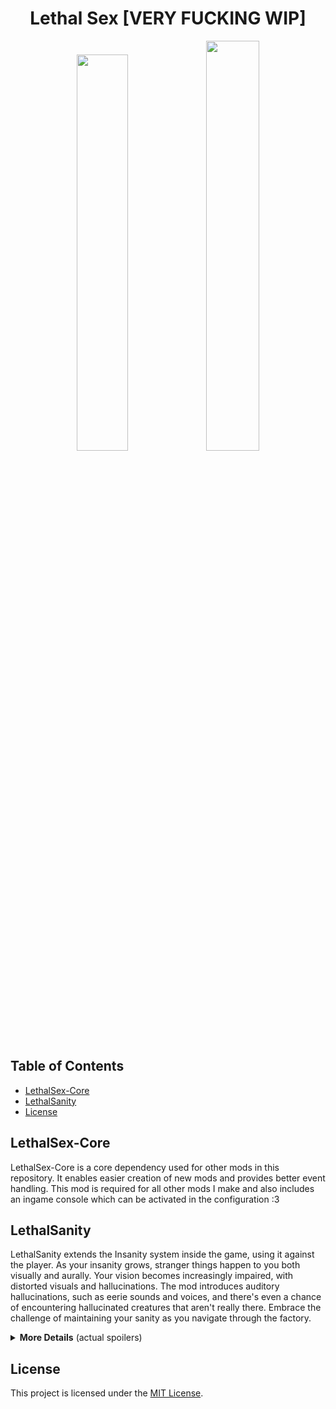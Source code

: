 <div align="center">

# Lethal Sex [VERY FUCKING WIP]

<img src="https://github.com/IgnoredSoul/LethalSex/assets/61690983/f5beeeb1-cd97-40b9-a2be-c36ed468c2ee" width=40.3%/>
<img src="https://github.com/IgnoredSoul/LethalSex/assets/61690983/a3ca1827-391e-4cf3-a7f7-a49a5fc3a2ab" width=41%/>

</div>

## Table of Contents

- [LethalSex-Core](#lethalsex-core)
- [LethalSanity](#lethalsanity)
- [License](#license)

## LethalSex-Core

LethalSex-Core is a core dependency used for other mods in this repository. It enables easier creation of new mods and provides better event handling. This mod is required for all other mods I make and also includes an ingame console which can be activated in the configuration :3

## LethalSanity

LethalSanity extends the Insanity system inside the game, using it against the player. As your insanity grows, stranger things happen to you both visually and aurally. Your vision becomes increasingly impaired, with distorted visuals and hallucinations. The mod introduces auditory hallucinations, such as eerie sounds and voices, and there's even a chance of encountering hallucinated creatures that aren't really there. Embrace the challenge of maintaining your sanity as you navigate through the factory.

<details>
  <summary><strong>More Details</strong> (actual spoilers)</summary>

Currently there is visual effects (post processing). I am too stupid to add monsters right now and too much of a perfectionist when it comes to the audio handler... oopsies :3

If you've kept up with the discord thread, I've disabled the camera leaning and fake scrap due to me being an perfectionist dumbass...

Literally all is WIP 'cause I keep changing shit :3

</details>

## License

This project is licensed under the [MIT License](LICENSE).

